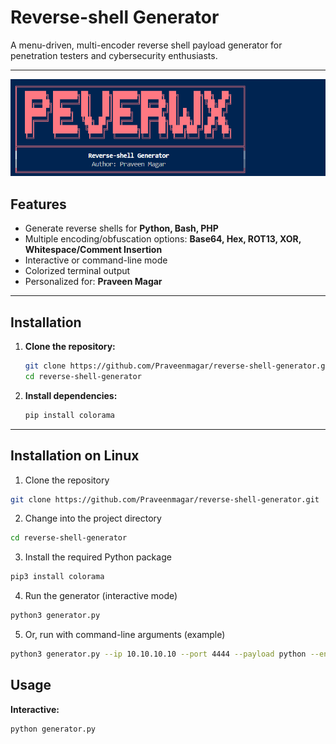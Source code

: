 # Reverse-shell Generator

A menu-driven, multi-encoder reverse shell payload generator for penetration testers and cybersecurity enthusiasts.

---

<p align="center">
  <img src="images/reverse.png" alt="Reverse Shell Generator Banner" width="600"/>
</p>


## Features

- Generate reverse shells for **Python, Bash, PHP**
- Multiple encoding/obfuscation options: **Base64, Hex, ROT13, XOR, Whitespace/Comment Insertion**
- Interactive or command-line mode
- Colorized terminal output
- Personalized for: **Praveen Magar**

---

## Installation

1. **Clone the repository:**
    ```bash
    git clone https://github.com/Praveenmagar/reverse-shell-generator.git
    cd reverse-shell-generator
    ```

2. **Install dependencies:**
    ```bash
    pip install colorama
    ```

---

## Installation on Linux 
1. Clone the repository
```bash
git clone https://github.com/Praveenmagar/reverse-shell-generator.git
```
2. Change into the project directory
```bash
cd reverse-shell-generator
```
3. Install the required Python package
```bash
pip3 install colorama
```
4. Run the generator (interactive mode)
```bash
python3 generator.py
```
5. Or, run with command-line arguments (example)
```bash
python3 generator.py --ip 10.10.10.10 --port 4444 --payload python --encoder xor --output shell.py
```

## Usage

**Interactive:**
```bash
python generator.py


